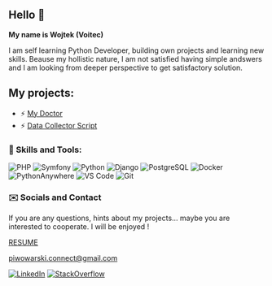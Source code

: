 ## Hello 👋


**My name is Wojtek (Voitec)**

I am self learning Python Developer, building own projects and learning new skills. Beause my hollistic nature, I am not satisfied having simple andswers and I am looking from deeper perspective to get satisfactory solution.

## My projects:
- ⚡ [My Doctor](https://github.com/VoitecP/My-Doctor)
- ⚡ [Data Collector Script](https://github.com/VoitecP/Data-Collector-Script)



### 🧰 Skills and Tools:
![PHP](https://img.shields.io/badge/PHP-8892BE?style=for-the-badge&logo=php&logoColor=white)
![Symfony](https://img.shields.io/badge/Symfony-000000?style=for-the-badge&logo=symfony&logoColor=white)
![Python](https://img.shields.io/badge/Python-3776AB?style=for-the-badge&logo=python&logoColor=white)
![Django](https://img.shields.io/badge/Django-092E20?style=for-the-badge&logo=django&logoColor=white)
![PostgreSQL](https://img.shields.io/badge/PostgreSQL-4169E1?style=for-the-badge&logo=postgresql&logoColor=white)
![Docker](https://img.shields.io/badge/Docker-2496ED?style=for-the-badge&logo=docker&logoColor=white)
![PythonAnywhere](https://img.shields.io/badge/pythonanywhere-%232F9FD7.svg?style=for-the-badge&logo=pythonanywhere&logoColor=151515)
![VS Code](https://img.shields.io/badge/VS_Code-007ACC?style=for-the-badge&logo=visual-studio-code&logoColor=white)
![Git](https://img.shields.io/badge/Git-F05032?style=for-the-badge&logo=git&logoColor=white)


### ✉️ Socials and Contact
If you are any questions, hints about my projects...  maybe you are interested to cooperate. I will be enjoyed !

[RESUME](https://raw.githubusercontent.com/VoitecP/VoitecP/master/resume/Piwowarski_CV_en.pdf)

piwowarski.connect@gmail.com

<a href="https://www.linkedin.com/in/piwowarski-wojciech/"><img src="https://img.shields.io/badge/linkedin-%230077B5.svg?style=for-the-badge&logo=linkedin&logoColor=white" alt="LinkedIn"></a>
<a href="https://stackoverflow.com/users/20553607/voitecp"><img src="https://img.shields.io/badge/-Stackoverflow-FE7A16?style=for-the-badge&logo=stack-overflow&logoColor=white" alt="StackOverflow"></a>




